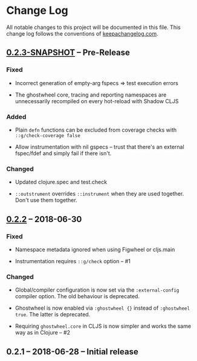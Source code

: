 # Change Log
All notable changes to this project will be documented in this file. This change log follows the conventions of [keepachangelog.com](http://keepachangelog.com/).

## [0.2.3-SNAPSHOT] – Pre-Release

### Fixed

- Incorrect generation of empty-arg fspecs => test execution errors

- The ghostwheel core, tracing and reporting namespaces are unnecessarily recompiled on every hot-reload with Shadow CLJS

### Added

- Plain `defn` functions can be excluded from coverage checks with `::g/check-coverage false`

- Allow instrumentation with nil gspecs – trust that there's an external fspec/fdef and simply fail if there isn't.

### Changed

- Updated clojure.spec and test.check

- `::outstrument` overrides `::instrument` when they are used together. Don't use them together. 

## [0.2.2] – 2018-06-30

### Fixed

- Namespace metadata ignored when using Figwheel or cljs.main

- Instrumentation requires `::g/check` option – #1

### Changed

- Global/compiler configuration is now set via the `:external-config` compiler option. The old behaviour is deprecated.

- Ghostwheel is now enabled via `:ghostwheel {}` instead of `:ghostwheel true`. The latter is deprecated.

- Requiring `ghostwheel.core` in CLJS is now simpler and works the same way as in Clojure – #2

## 0.2.1 – 2018-06-28 – Initial release

[0.2.3-SNAPSHOT]: https://github.com/gnl/ghostwheel/compare/v0.2.2...HEAD
[0.2.2]: https://github.com/gnl/ghostwheel/compare/v0.2.1...v0.2.2
